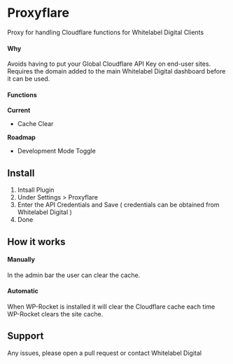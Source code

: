 # Proxyflare
Proxy for handling Cloudflare functions for Whitelabel Digital Clients

#### Why

Avoids having to put your Global Cloudflare API Key on end-user sites. Requires the domain added to the main Whitelabel Digital dashboard before it can be used.

#### Functions

**Current**
- Cache Clear

**Roadmap**
- Development Mode Toggle

## Install
1. Intsall Plugin
2. Under Settings > Proxyflare
3. Enter the API Credentials and Save ( credentials can be obtained from Whitelabel Digital )
4. Done

## How it works
#### Manually 
In the admin bar the user can clear the cache.

#### Automatic
When WP-Rocket is installed it will clear the Cloudflare cache each time WP-Rocket clears the site cache.

## Support
Any issues, please open a pull request or contact Whitelabel Digital
